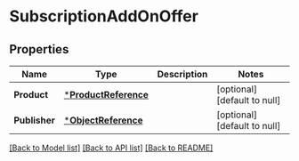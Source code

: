 # SubscriptionAddOnOffer

## Properties
Name | Type | Description | Notes
------------ | ------------- | ------------- | -------------
**Product** | [***ProductReference**](ProductReference.md) |  | [optional] [default to null]
**Publisher** | [***ObjectReference**](ObjectReference.md) |  | [optional] [default to null]

[[Back to Model list]](../README.md#documentation-for-models) [[Back to API list]](../README.md#documentation-for-api-endpoints) [[Back to README]](../README.md)

